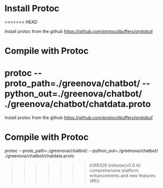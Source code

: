 # Install Protoc
<<<<<<< HEAD

Install protoc from the github <https://github.com/protocolbuffers/protobuf>

# Compile with Protoc

protoc --proto_path=./greenova/chatbot/ --python_out=./greenova/chatbot/
./greenova/chatbot/chatdata.proto
=======
Install protoc from the github
https://github.com/protocolbuffers/protobuf


# Compile with Protoc
protoc --proto_path=./greenova/chatbot/ --python_out=./greenova/chatbot/ ./greenova/chatbot/chatdata.proto

>>>>>>> b3f8326 (release(v0.0.4): comprehensive platform enhancements and new features (#6))
